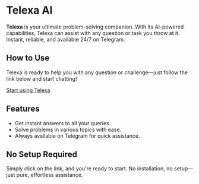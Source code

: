 # Telexa AI

**Telexa** is your ultimate problem-solving companion. With its AI-powered capabilities, Telexa can assist with any question or task you throw at it. Instant, reliable, and available 24/7 on Telegram.

## How to Use

Telexa is ready to help you with any question or challenge—just follow the link below and start chatting!

[Start using Telexa](https://t.me/telexa_bot)

## Features

- Get instant answers to all your queries.
- Solve problems in various topics with ease.
- Always available on Telegram for quick assistance.

## No Setup Required

Simply click on the link, and you're ready to start. No installation, no setup—just pure, effortless assistance.
